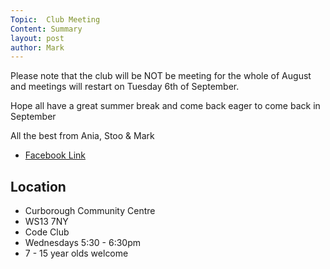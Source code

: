 ```yaml
---
Topic:  Club Meeting
Content: Summary
layout: post
author: Mark
---
```

Please note that the club will be NOT be meeting for the whole of August and meetings will restart on Tuesday 6th of September.

Hope all have a great summer break and come back eager to come back in September

All the best from Ania, Stoo & Mark



* [Facebook Link](https://www.facebook.com/1481985248595237/posts/5053329154794144/)

## Location

* Curborough Community Centre
* WS13 7NY
* Code Club
* Wednesdays 5:30 - 6:30pm
* 7 - 15 year olds welcome

